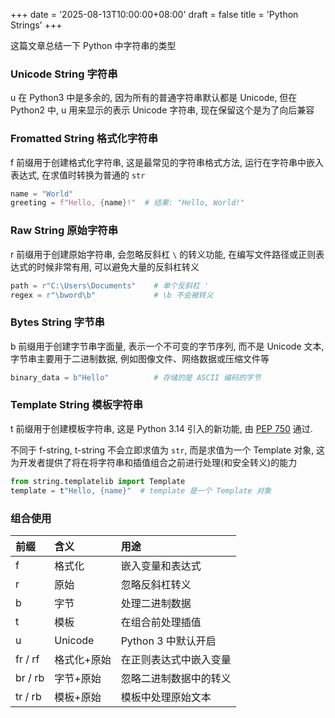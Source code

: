+++
date = '2025-08-13T10:00:00+08:00'
draft = false
title = 'Python Strings'
+++

这篇文章总结一下 Python 中字符串的类型

### Unicode String 字符串
u 在 Python3 中是多余的, 因为所有的普通字符串默认都是 Unicode, 但在 Python2 中, u 用来显示的表示 Unicode 字符串, 现在保留这个是为了向后兼容


### Fromatted String 格式化字符串
f 前缀用于创建格式化字符串, 这是最常见的字符串格式方法, 运行在字符串中嵌入表达式, 在求值时转换为普通的 `str`
```Python
name = "World"
greeting = f"Hello, {name}!"  # 结果: "Hello, World!"
```

### Raw String 原始字符串
r 前缀用于创建原始字符串, 会忽略反斜杠 `\` 的转义功能, 在编写文件路径或正则表达式的时候非常有用, 可以避免大量的反斜杠转义
```Python
path = r"C:\Users\Documents"    # 单个反斜杠 '
regex = r"\bword\b"             # \b 不会被转义
```

### Bytes String 字节串
b 前缀用于创建字节串字面量, 表示一个不可变的字节序列, 而不是 Unicode 文本, 字节串主要用于二进制数据, 例如图像文件、网络数据或压缩文件等
```Python
binary_data = b"Hello"          # 存储的是 ASCII 编码的字节
```

### Template String 模板字符串
t 前缀用于创建模板字符串, 这是 Python 3.14 引入的新功能, 由 [PEP 750](https://peps.python.org/pep-0750/) 通过.

不同于 f-string, t-string 不会立即求值为 `str`, 而是求值为一个 Template 对象, 这为开发者提供了将在将字符串和插值组合之前进行处理(和安全转义)的能力

```Python
from string.templatelib import Template
template = t"Hello, {name}"  # template 是一个 Template 对象
```


### 组合使用
| 前缀 | 含义   | 用途 |
| :--- | :----- | :--- |
| f    | 格式化 | 嵌入变量和表达式 |
| r    | 原始 | 忽略反斜杠转义 |
| b    | 字节 | 	处理二进制数据 |
| t    | 模板 | 在组合前处理插值 |
| u    | Unicode | Python 3 中默认开启 |
| fr / rf | 格式化+原始 | 在正则表达式中嵌入变量 |
| br / rb | 字节+原始 | 忽略二进制数据中的转义 |
| tr / rb | 模板+原始 | 模板中处理原始文本 |
